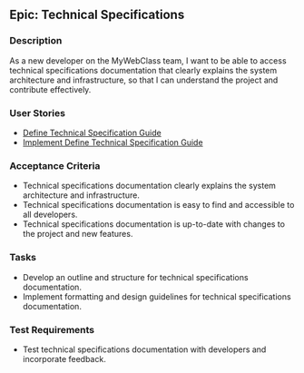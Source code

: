 
## Epic: Technical Specifications


### Description

As a new developer on the MyWebClass team, I want to be able to access technical specifications documentation that clearly explains the system architecture and infrastructure, so that I can understand the project and contribute effectively.

### User Stories

-  [Define Technical Specification Guide](/documentation/templates/theme/initiatives/epics/stories/reviewtechspec.md)
-  [Implement Define Technical Specification Guide](/documentation/templates/theme/initiatives/epics/stories/implementtechspec.md)

### Acceptance Criteria

-   Technical specifications documentation clearly explains the system architecture and infrastructure.
-   Technical specifications documentation is easy to find and accessible to all developers.
-   Technical specifications documentation is up-to-date with changes to the project and new features.

### Tasks

-  Develop an outline and structure for technical specifications documentation.
-  Implement formatting and design guidelines for technical specifications documentation.

### Test Requirements

- Test technical specifications documentation with developers and incorporate feedback.